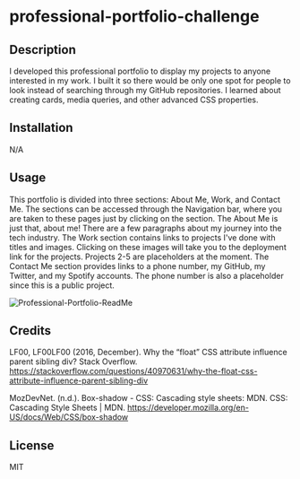 # professional-portfolio-challenge

## Description
I developed this professional portfolio to display my projects to anyone interested in my work. I built it so there would be only one spot for people to look instead of searching through my GitHub repositories. I learned about creating cards, media queries, and other advanced CSS properties.

## Installation

N/A

## Usage

This portfolio is divided into three sections: About Me, Work, and Contact Me. The sections can be accessed through the Navigation bar, where you are taken to these pages just by clicking on the section. The About Me is just that, about me! There are a few paragraphs about my journey into the tech industry. The Work section contains links to projects I've done with titles and images. Clicking on these images will take you to the deployment link for the projects. Projects 2-5 are placeholders at the moment. The Contact Me section provides links to a phone number, my GitHub, my Twitter, and my Spotify accounts. The phone number is also a placeholder since this is a public project.


![Professional-Portfolio-ReadMe](https://github.com/MarinaA01/professional-portfolio-challenge/assets/68477249/d4d0ccb1-13c6-46f0-9d2a-a1d8c900a63c)



## Credits 

LF00, LF00LF00           (2016, December). Why the “float” CSS attribute 
    influence parent sibling div? Stack Overflow. https://stackoverflow.com/questions/40970631/why-the-float-css-attribute-influence-parent-sibling-div 

MozDevNet. (n.d.). Box-shadow - CSS: Cascading style sheets: MDN. CSS:  
    Cascading Style Sheets | MDN. https://developer.mozilla.org/en-US/docs/Web/CSS/box-shadow 

## License
MIT
